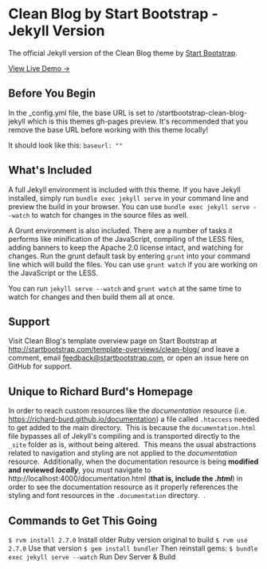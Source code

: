 # Clean Blog by Start Bootstrap - Jekyll Version

The official Jekyll version of the Clean Blog theme by [Start Bootstrap](http://startbootstrap.com/).

[View Live Demo &rarr;](http://blackrockdigital.github.io/startbootstrap-clean-blog-jekyll/)

## Before You Begin

In the _config.yml file, the base URL is set to /startbootstrap-clean-blog-jekyll which is this themes gh-pages preview. It's recommended that you remove the base URL before working with this theme locally!

It should look like this:
`baseurl: ""`

## What's Included

A full Jekyll environment is included with this theme. If you have Jekyll installed, simply run `bundle exec jekyll serve` in your command line and preview the build in your browser. You can use `bundle exec jekyll serve --watch` to watch for changes in the source files as well.

A Grunt environment is also included. There are a number of tasks it performs like minification of the JavaScript, compiling of the LESS files, adding banners to keep the Apache 2.0 license intact, and watching for changes. Run the grunt default task by entering `grunt` into your command line which will build the files. You can use `grunt watch` if you are working on the JavaScript or the LESS.

You can run `jekyll serve --watch` and `grunt watch` at the same time to watch for changes and then build them all at once.

## Support

Visit Clean Blog's template overview page on Start Bootstrap at http://startbootstrap.com/template-overviews/clean-blog/ and leave a comment, email feedback@startbootstrap.com, or open an issue here on GitHub for support.

## Unique to Richard Burd's Homepage

In order to reach custom resources like the *documentation* resource (i.e. https://richard-burd.github.io/documentation) a file called `.htaccess` needed to get added to the main directory.&nbsp; This is because the `documentation.html` file bypasses all of Jekyll's compiling and is transported directly to the `_site` folder as is, without being altered.&nbsp;  This means the usual abstractions related to navigation and styling are not applied to the *documentation* resource.&nbsp;  Additionally, when the documentation resource is being **modified and reviewed *locally***, you must navigate to http://localhost:4000/documentation.html (**that is, include the *.html***) in order to see the documentation resource as it properly references the styling and font resources in the `.documentation` directory.&nbsp; .

## Commands to Get This Going

`$ rvm install 2.7.0`                Install older Ruby version original to build
`$ rvm use 2.7.0`                    Use that version
`$ gem install bundler`              Then reinstall gems:
`$ bundle exec jekyll serve --watch` Run Dev Server & Build